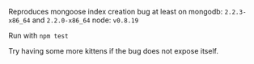 Reproduces mongoose index creation bug at least on
mongodb: `2.2.3-x86_64` and `2.2.0-x86_64`
node: `v0.8.19`

Run with `npm test` 

Try having some more kittens if the bug does not expose itself.
